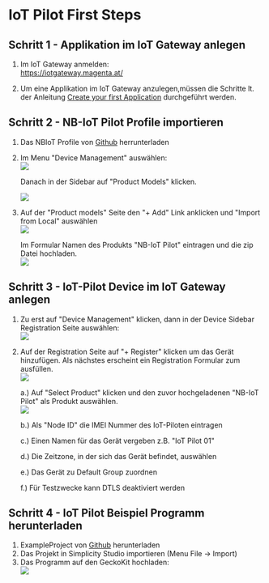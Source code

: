 # IoT Pilot First Steps

## Schritt 1 - Applikation im IoT Gateway anlegen

1. Im IoT Gateway anmelden:</br>
   https://iotgateway.magenta.at/</br>

2. Um eine Applikation im IoT Gateway anzulegen,müssen die Schritte lt. der Anleitung [Create your first Application][create1App_link] durchgeführt werden.

## Schritt 2 - NB-IoT Pilot Profile importieren

1. Das NBIoT Profile von [Github][profileLink] herrunterladen
2. Im Menu "Device Management" auswählen: <br>
    ![][selectDeviceMgmt]

    Danach in der Sidebar auf "Product Models" klicken.

    ![][go2ProductModels]

3. Auf der "Product models" Seite den "+ Add" Link anklicken und "Import from Local" auswählen <br>
    ![][importLocal]

    Im Formular Namen des Produkts "NB-IoT Pilot" eintragen und die zip Datei hochladen. <br>
    ![][importWindow]

## Schritt 3 - IoT-Pilot Device im IoT Gateway anlegen

1. Zu erst auf "Device Management" klicken, dann in der Device Sidebar Registration Seite auswählen: <br>
![][selectReg]
2. Auf der Registration Seite auf "+ Register" klicken um das Gerät hinzufügen. Als nächstes erscheint ein Registration Formular zum ausfüllen. <br>
![][registerDevice]

    a.) Auf "Select Product" klicken und den zuvor hochgeladenen "NB-IoT Pilot" als Produkt auswählen. <br> ![][iotPilotIcon]  

    b.) Als "Node ID" die IMEI Nummer des IoT-Piloten eintragen  

    c.) Einen Namen für das Gerät vergeben z.B. "IoT Pilot 01"  

    d.) Die Zeitzone, in der sich das Gerät befindet, auswählen  

    e.) Das Gerät zu Default Group zuordnen  

    f.) Für Testzwecke kann DTLS deaktiviert werden  

## Schritt 4 - IoT Pilot Beispiel Programm herunterladen

1. ExampleProject von [Github][exampleLink] herunterladen
2. Das Projekt in Simplicity Studio importieren (Menu File -> Import)
3. Das Programm auf den GeckoKit hochladen: 
<br> ![][runProject]


[selectDeviceMgmt]: ../pics/select_device_mgmt.png
[selectReg]: ../pics/devices_devreg.png
[iotPilotIcon]: ../pics/NBIotPilot_Product_Icon.png
[registerDevice]: ../pics/register_device.png
[go2ProductModels]: ../pics/select_productModels.png
[importLocal]: ../pics/import_from_local.png
[importWindow]: ../pics/import_window.png
[runProject]: ../pics/run_project.png

[create1App_link]: https://magentabusiness.github.io/IoT-Quickstart/#/01_Create_first_Application

[profileLink]: ./docs/06_code_examples/Profile/06_code_examples.md
[exampleLink]: ./docs/06_code_examples/ExampleLibProject/